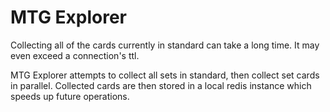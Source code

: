 # MTG Explorer

Collecting all of the cards currently in standard can take a long time. It may even exceed a connection's ttl.

MTG Explorer attempts to collect all sets in standard, then collect set cards in parallel.
Collected cards are then stored in a local redis instance which speeds up future operations.

